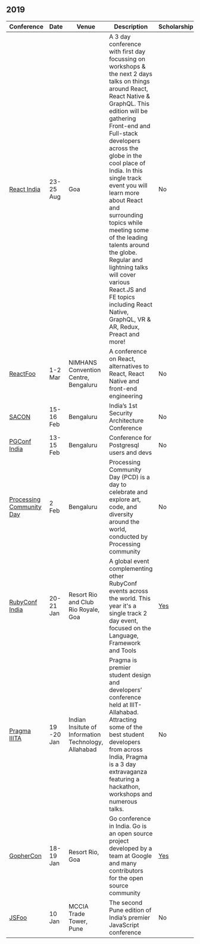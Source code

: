 ﻿## 2019

| Conference | Date | Venue | Description | Scholarship |
|------------|------|-------|-------------|-------------|
| [React India](https://www.reactindia.io/) | 23-25 Aug | Goa | A 3 day conference with first day focussing on workshops & the next 2 days talks on things around React, React Native & GraphQL. This edition will be gathering Front-end and Full-stack developers across the globe in the cool place of India. In this single track event you will learn more about React and surrounding topics while meeting some of the leading talents around the globe. Regular and lightning talks will cover various React.JS and FE topics including React Native, GraphQL, VR & AR, Redux, Preact and more! | No |
| [ReactFoo](https://reactfoo.in/2019/) | 1-2 Mar | NIMHANS Convention Centre, Bengaluru | A conference on React, alternatives to React, React Native and front-end engineering | No |
| [SACON](https://www.sacon.io/) | 15-16 Feb | Bengaluru |  India’s 1st Security Architecture Conference | No |
| [PGConf India](https://pgconf.in/conferences/pgconfin2019) | 13-15 Feb | Bengaluru | Conference for Postgresql users and devs | No |
| [Processing Community Day](https://processingindia.org/bangalore.html) | 2 Feb| Bengaluru | Processing Community Day (PCD) is a day to celebrate and explore art, code, and diversity around the world, conducted by Processing community | No |
| [RubyConf India](https://www.rubyconfindia.org/) | 20-21 Jan | Resort Rio and Club Rio Royale, Goa | A global event complementing other RubyConf events across the world. This year it's a single track 2 day event, focused on the Language, Framework and Tools | [Yes](https://www.rubyconfindia.org/scholarship/) |
| [Pragma IIITA](http://pragmaconf.tech/) | 19 -20 Jan | Indian Insitute of Information Technology, Allahabad | Pragma is premier student design and developers’ conference held at IIIT-Allahabad. Attracting some of the best student developers from across India, Pragma is a 3 day extravaganza featuring a hackathon, workshops and numerous talks. | No
| [GopherCon](https://gopherconindia.com/) | 18-19 Jan | Resort Rio, Goa | Go conference in India. Go is an open source project developed by a team at Google and many contributors for the open source community | [Yes]( https://gopherconindia.com/scholarship/) |
| [JSFoo](https://jsfoo.in/2019-pune/) | 10 Jan | MCCIA Trade Tower, Pune | The second Pune edition of India’s premier JavaScript conference | No |
